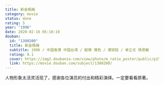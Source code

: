 ```yaml
---
title: 新金瓶梅
category: movie
status: done
rating: 5
year: "1996"
date: 2020-02-16 05:10:19
douban:
  id: "1300200"
  title: 新金瓶梅
  subtitle: 1996 / 中国香港 中国台湾 / 剧情 情色 / 谭锐铭 / 单立文 杨思敏
  rating: 8.1
  cover: https://img2.doubanio.com/view/photo/m_ratio_poster/public/p2511698703.jpg
  link: https://movie.douban.com/subject/1300200/
---
```


人物形象太活灵活现了，感谢各位演员的付出和精彩演绎。一定要看看原著。